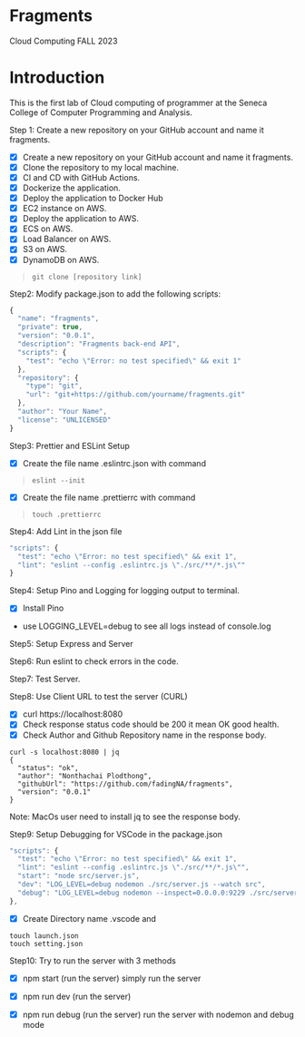 # Fragments
Cloud Computing FALL 2023

# Introduction
This is the first lab of Cloud computing of programmer at the Seneca College of Computer Programming and Analysis. 

Step 1: Create a new repository on your GitHub account and name it fragments.
- [x] Create a new repository on your GitHub account and name it fragments.
- [x] Clone the repository to my local machine.
- [x] CI and CD with GitHub Actions.
- [x] Dockerize the application.
- [x] Deploy the application to Docker Hub
- [x] EC2 instance on AWS.
- [x] Deploy the application to AWS.
- [x] ECS on AWS.
- [x] Load Balancer on AWS.
- [x] S3 on AWS.
- [x] DynamoDB on AWS.
> ```git clone [repository link]```


Step2: Modify package.json to add the following scripts:

```javascript
{
  "name": "fragments",
  "private": true,
  "version": "0.0.1",
  "description": "Fragments back-end API",
  "scripts": {
    "test": "echo \"Error: no test specified\" && exit 1"
  },
  "repository": {
    "type": "git",
    "url": "git+https://github.com/yourname/fragments.git"
  },
  "author": "Your Name",
  "license": "UNLICENSED"
}
```

Step3: Prettier and ESLint Setup
- [x] Create the file name .eslintrc.json with command
> ```eslint --init```
- [x] Create the file name .prettierrc with command
> ```touch .prettierrc```

Step4: Add Lint in the json file
```javascript
"scripts": {
  "test": "echo \"Error: no test specified\" && exit 1",
  "lint": "eslint --config .eslintrc.js \"./src/**/*.js\""
}
```

Step4: Setup Pino and Logging for logging output to terminal.
- [x] Install Pino
- use LOGGING_LEVEL=debug to see all logs instead of console.log

Step5: Setup Express and Server

Step6: Run eslint to check errors in the code.

Step7: Test Server.

Step8: Use Client URL to test the server (CURL)
- [x] curl https://localhost:8080
- [x] Check response status code should be 200 it mean OK good health.
- [x] Check Author and Github Repository name in the response body.

```
curl -s localhost:8080 | jq
{
  "status": "ok",
  "author": "Nonthachai Plodthong",
  "githubUrl": "https://github.com/fadingNA/fragments",
  "version": "0.0.1"
}
```

Note: MacOs user need to install jq to see the response body.

Step9: Setup Debugging for VSCode in the package.json
```javascript
"scripts": {
  "test": "echo \"Error: no test specified\" && exit 1",
  "lint": "eslint --config .eslintrc.js \"./src/**/*.js\"",
  "start": "node src/server.js",
  "dev": "LOG_LEVEL=debug nodemon ./src/server.js --watch src",
  "debug": "LOG_LEVEL=debug nodemon --inspect=0.0.0.0:9229 ./src/server.js --watch src"
},
```
-[x] Create Directory name .vscode and 
```
touch launch.json
touch setting.json
```

Step10: Try to run the server with 3 methods

- [x] npm start (run the server) simply run the server
- [x] npm run dev (run the server) 
- [x] npm run debug (run the server) run the server with nodemon and debug mode



    

    
